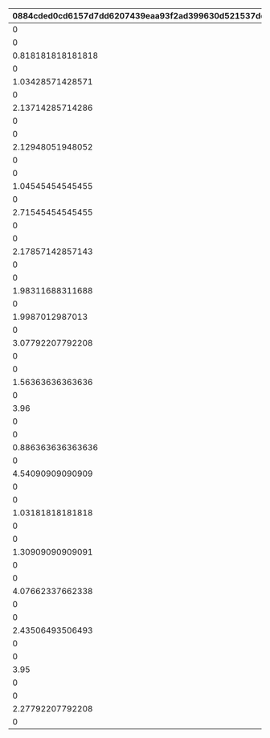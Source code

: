 |0884cded0cd6157d7dd6207439eaa93f2ad399630d521537dc0714299042ce8c|a33d7d91b6535381f3546db41b03c79cc1bc7edc352a3a294b4cd2f9f90b4814|eb5a775f16c315e1ca84ddfca2268d3c5fcc6a9d247d3a04e587fa7d5ca9b0a9|f786c63ae60f19861edf42bf2fb92a02b0f0dcf7479946e80b25133ee803397b|a91457087ba0d8720d149eea9bc75cdcc3a7ef8f250af5955b6ef7f5c7f7b616|2a61c729b736e0664143165e8c42ed97330772f3d344c421cdb97f7fe38e596d|1dc109440ecf4697120ce2bd5bd40fe64cd46c86c851098a83c4b3546e54b684|cfbb9772bc7ad8a8e7ce9bcc28cd527de1eee927297380bf70c1704173b269e6|a0ec73af9c52d55d1e8ef613ec9434f33d94ef8b13ba9cc5fbbd09f71f7ad594|6937c3dce5cffb7c87bd4ffe4e7dfcd96cf44b33d4d135168b1e8adb2cd8bec0|f545951c953c1baaabb3ceca4c84c7d3562ebe7c89c0a08fbc9ede0d5cf37df2|7dad29c397389e5975875d7a4d798c17faef31a42ece17c1f0de35cee1fb3239|
| --- | --- | --- | --- | --- | --- | --- | --- | --- | --- | --- | --- |
|0|2|vo_10020900|0|0|1010001|0|1|vo_10020900_0001|0|0|1|
|0|1|0|0.818181818181818|1|1010002|0|1|0|0|180|2|
|0.818181818181818|4|0|0|1|1010003|1|1|0|0|0|3|
|0|1|0|0.634285714285714|2|1010004|0|1|0|0|148|4|
|1.03428571428571|4|0|0|2|1010005|1|1|0|0|0|5|
|0|1|0|1.33714285714286|2|1010006|0|1|0|148|460|6|
|2.13714285714286|4|0|0|2|1010007|1|1|0|0|0|7|
|0|2|vo_10020900|0|0|1010008|0|1|vo_10020900_0002|0|0|8|
|0|1|0|1.12948051948052|3|1010009|0|1|0|0|223|9|
|2.12948051948052|4|0|0|3|1010010|1|1|0|0|0|10|
|0|2|vo_10020900|0|0|1010011|0|1|vo_10020900_0003|0|0|11|
|0|1|0|0.545454545454545|3|1010012|0|1|0|223|343|12|
|1.04545454545455|4|0|0|3|1010013|1|1|0|0|0|13|
|0|1|0|1.71545454545455|3|1010014|0|1|0|343|700|14|
|2.71545454545455|4|0|0|3|1010015|1|1|0|0|0|15|
|0|2|vo_10020900|0|0|1010016|0|1|vo_10020900_0004|0|0|16|
|0|1|0|1.67857142857143|4|1010017|0|1|0|0|275|17|
|2.17857142857143|4|0|0|4|1010018|1|1|0|0|0|18|
|0|2|vo_10020900|0|0|1010019|0|1|vo_10020900_0005|0|0|19|
|0|1|0|1.28311688311688|4|1010020|0|1|0|275|465|20|
|1.98311688311688|4|0|0|4|1010021|1|1|0|0|0|21|
|0|1|0|1.2987012987013|4|1010022|0|1|0|465|715|22|
|1.9987012987013|4|0|0|4|1010023|1|1|0|0|0|23|
|0|1|0|2.07792207792208|5|1010024|0|1|0|0|400|24|
|3.07792207792208|4|0|0|5|1010025|1|1|0|0|0|25|
|0|2|vo_10020900|0|0|1010026|0|1|vo_10020900_0006|0|0|26|
|0|1|0|1.06363636363636|6|1010027|0|1|0|0|182|27|
|1.56363636363636|4|0|0|6|1010028|1|1|0|0|0|28|
|0|1|0|2.96|6|1010029|0|1|0|182|700|29|
|3.96|4|0|0|6|1010030|1|1|0|0|0|30|
|0|2|vo_10020900|0|0|1010031|0|1|vo_10020900_0007|0|0|31|
|0|1|0|0.386363636363636|7|1010032|0|1|0|0|85|32|
|0.886363636363636|4|0|0|7|1010033|1|1|0|0|0|33|
|0|1|0|3.54090909090909|7|1010034|0|1|0|85|750|34|
|4.54090909090909|4|0|0|7|1010035|1|1|0|0|0|35|
|0|2|vo_10020900|0|0|1010036|0|1|vo_10020900_0008|0|0|36|
|0|1|0|0.431818181818182|8|1010037|0|1|0|0|95|37|
|1.03181818181818|4|0|0|8|1010038|1|1|0|0|0|38|
|0|2|vo_10020900|0|0|1010039|0|1|vo_10020900_0009|0|0|39|
|0|1|0|0.709090909090909|8|1010040|0|1|0|95|235|40|
|1.30909090909091|4|0|0|8|1010041|1|1|0|0|0|41|
|0|2|vo_10020900|0|0|1010042|0|1|vo_10020900_0010|0|0|42|
|0|1|0|3.07662337662338|8|1010043|0|1|0|235|750|43|
|4.07662337662338|4|0|0|8|1010044|1|1|0|0|0|44|
|0|2|vo_10020900|0|0|1010045|0|1|vo_10020900_0011|0|0|45|
|0|1|0|1.43506493506493|9|1010046|0|1|0|0|170|46|
|2.43506493506493|4|0|0|9|1010047|1|1|0|0|0|47|
|0|2|vo_10020900|0|0|1010048|0|1|vo_10020900_0012|0|0|48|
|0|1|0|2.75|9|1010049|0|1|0|170|720|49|
|3.95|4|0|0|9|1010050|1|1|0|0|0|50|
|0|2|vo_10020900|0|0|1010051|0|1|vo_10020900_0013|0|0|51|
|0|1|0|1.67792207792208|10|1010052|0|1|0|170|585|52|
|2.27792207792208|4|0|0|10|1010053|1|1|0|0|0|53|
|0|1|0|0.9|10|1010054|0|1|0|585|750|54|